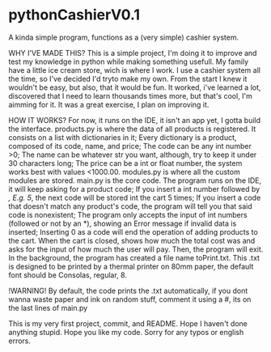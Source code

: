 # pythonCashierV0.1
A kinda simple program, functions as a (very simple) cashier system.

WHY I'VE MADE THIS?
  This is a simple project, I'm doing it to improve and test my knowledge in python while making something usefull.
  My family have a little ice cream store, wich is where I work. I use a cashier system all the time, so I've decided I'd tryto make my own.
  From the start I knew it wouldn't be easy, but also, that it would be fun.
  It worked, i've learned a lot, discovered that I need to learn thousands times more, but that's cool, I'm aimming for it.
  It was a great exercise, I plan on improving it.
  
 HOW IT WORKS?
  For now, it runs on the IDE, it isn't an app yet, I gotta build the interface.
  products.py is where the data of all products is registered.
    It consists on a list with dictionaries in it;
    Every dictionary is a product, composed of its code, name, and price;
    The code can be any int number >0;
    The name can be whatever str you want, although, try to keep it under 30 characters long;
    The price can be a int or float number, the system works best with values <1000.00.
   modules.py is where all the custom modules are stored.
   main.py is the core code.
    The program runs on the IDE, it will keep asking for a product code;
      If you insert a int number followed by *, E.g. 5*, the next code will be stored int the cart 5 times;
      If you insert a code that doesn't match any product's code, the program will tell you that said code is nonexistent;
      The program only accepts the input of int numbers (followed or not by an *), showing an Error message if invalid data is inserted;
      Inserting 0 as a code will end the operation of adding products to the cart.
     When the cart is closed, shows how much the total cost was and asks for the input of how much the user will pay.
     Then, the program will exit.
   In the background, the program has created a file name toPrint.txt.
    This .txt is designed to be printed by a thermal printer on 80mm paper, the default font should be Consolas, regular, 8.

!WARNING! By default, the code prints the .txt automatically, if you dont wanna waste paper and ink on random stuff, comment it using a #, its on the last lines of main.py

This is my very first project, commit, and README. Hope I haven't done anything stupid. Hope you like my code.
Sorry for any typos or english errors.
